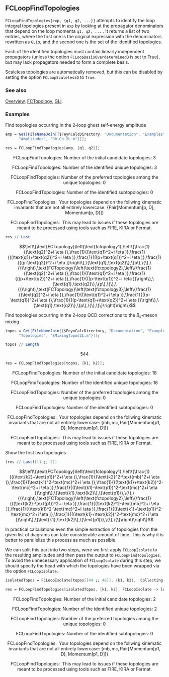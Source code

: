 ## FCLoopFindTopologies

`FCLoopFindTopologies[exp, {q1, q2, ...}]` attempts to identify the loop integral topologies present in `exp` by looking at the propagator denominators that depend on the loop momenta `q1, q2, ...` . It returns a list of two entries, where the first one is the original expression with the denominators rewritten as `GLI`s, and the second one is the set of the identified topologies.

Each of the identified topologies must contain linearly independent propagators (unless the option `FCLoopBasisOverdeterminedQ` is set to True), but may lack propagators needed to form a complete basis.

Scaleless topologies are automatically removed, but this can be disabled by setting the option `FCLoopScalelessQ` to `True`.

### See also

[Overview](Extra/FeynCalc.md), [FCTopology](FCTopology.md), [GLI](GLI.md).

### Examples

Find topologies occurring in the 2-loop ghost self-energy amplitude

```mathematica
amp = Get[FileNameJoin[{$FeynCalcDirectory, "Documentation", "Examples", 
      "Amplitudes", "Gh-Gh-2L.m"}]];
```

```mathematica
res = FCLoopFindTopologies[amp, {q1, q2}];
```

$$\text{FCLoopFindTopologies: Number of the initial candidate topologies: }3$$

$$\text{FCLoopFindTopologies: Number of the identified unique topologies: }3$$

$$\text{FCLoopFindTopologies: Number of the preferred topologies among the unique topologies: }0$$

$$\text{FCLoopFindTopologies: Number of the identified subtopologies: }0$$

$$\text{FCLoopFindTopologies: }\;\text{Your topologies depend on the follwing kinematic invariants that are not all entirely lowercase: }\{\text{Pair[Momentum[p, D], Momentum[p, D]]}\}$$

$$\text{FCLoopFindTopologies: }\;\text{This may lead to issues if these topologies are meant to be processed using tools such as FIRE, KIRA or Fermat.}$$

```mathematica
res // Last
```

$$\left\{\text{FCTopology}\left(\text{fctopology1},\left\{\frac{1}{(\text{q2}^2+i \eta )},\frac{1}{(\text{q1}^2+i \eta )},\frac{1}{((\text{q1}+\text{q2})^2+i \eta )},\frac{1}{((p+\text{q1})^2+i \eta )},\frac{1}{((p-\text{q2})^2+i \eta )}\right\},\{\text{q1},\text{q2}\},\{p\},\{\},\{\}\right),\text{FCTopology}\left(\text{fctopology2},\left\{\frac{1}{(\text{q2}^2+i \eta )},\frac{1}{(\text{q1}^2+i \eta )},\frac{1}{((p+\text{q2})^2+i \eta )},\frac{1}{((p-\text{q1})^2+i \eta )}\right\},\{\text{q1},\text{q2}\},\{p\},\{\},\{\}\right),\text{FCTopology}\left(\text{fctopology3},\left\{\frac{1}{(\text{q2}^2+i \eta )},\frac{1}{(\text{q1}^2+i \eta )},\frac{1}{((p-\text{q1})^2+i \eta )},\frac{1}{((p-\text{q1}+\text{q2})^2+i \eta )}\right\},\{\text{q1},\text{q2}\},\{p\},\{\},\{\}\right)\right\}$$

Find topologies occurring in the 2-loop QCD corrections to the $B_s$-meson mixing

```mathematica
topos = Get[FileNameJoin[{$FeynCalcDirectory, "Documentation", "Examples", 
      "Topologies", "BMixingTopos2L.m"}]];
```

```mathematica
topos // Length
```

$$544$$

```mathematica
res = FCLoopFindTopologies[topos, {k1, k2}];
```

$$\text{FCLoopFindTopologies: Number of the initial candidate topologies: }18$$

$$\text{FCLoopFindTopologies: Number of the identified unique topologies: }18$$

$$\text{FCLoopFindTopologies: Number of the preferred topologies among the unique topologies: }0$$

$$\text{FCLoopFindTopologies: Number of the identified subtopologies: }0$$

$$\text{FCLoopFindTopologies: }\;\text{Your topologies depend on the follwing kinematic invariants that are not all entirely lowercase: }\{\text{mb},\text{mc},\text{Pair[Momentum[p1, D], Momentum[p1, D]]}\}$$

$$\text{FCLoopFindTopologies: }\;\text{This may lead to issues if these topologies are meant to be processed using tools such as FIRE, KIRA or Fermat.}$$

Show the first two topologies

```mathematica
(res // Last)[[1 ;; 2]]
```

$$\left\{\text{FCTopology}\left(\text{fctopology1},\left\{\frac{1}{((\text{k2}+\text{p1})^2+i \eta )},\frac{1}{(\text{k2}^2-\text{mb}^2+i \eta )},\frac{1}{(\text{k1}^2-\text{mc}^2+i \eta )},\frac{1}{((\text{k1}+\text{k2})^2-\text{mc}^2+i \eta )},\frac{1}{((\text{k1}-\text{p1})^2-\text{mc}^2+i \eta )}\right\},\{\text{k1},\text{k2}\},\{\text{p1}\},\{\},\{\}\right),\text{FCTopology}\left(\text{fctopology2},\left\{\frac{1}{((\text{k2}-\text{p1})^2+i \eta )},\frac{1}{(\text{k2}^2-\text{mb}^2+i \eta )},\frac{1}{(\text{k1}^2-\text{mc}^2+i \eta )},\frac{1}{((\text{k1}+\text{p1})^2-\text{mc}^2+i \eta )},\frac{1}{((\text{k1}+\text{k2})^2-\text{mc}^2+i \eta )}\right\},\{\text{k1},\text{k2}\},\{\text{p1}\},\{\},\{\}\right)\right\}$$

In practical calculations even the simple extraction of topologies from the given list of diagrams can take considerable amount of time. This is why it is better to parallelize this process as much as possible.

We can split this part into two steps, were we first apply `FCLoopIsolate` to the resulting amplitudes and then pass the output to `FCLoopFindTopologies`. To avoid the unnecessary application of `FCLoopIsolate` during this step, we should specify the head with which the topologies have been wrapped via the option `FCLoopIsolate`.

```mathematica
isolatedTopos = FCLoopIsolate[topos[[44 ;; 48]], {k1, k2},  Collecting -> False, Factoring -> False, Numerator -> False, Head -> loopDen];
```

```mathematica
res = FCLoopFindTopologies[isolatedTopos, {k1, k2}, FCLoopIsolate -> loopDen, Head -> ampDen, Collecting -> False];
```

$$\text{FCLoopFindTopologies: Number of the initial candidate topologies: }2$$

$$\text{FCLoopFindTopologies: Number of the identified unique topologies: }2$$

$$\text{FCLoopFindTopologies: Number of the preferred topologies among the unique topologies: }0$$

$$\text{FCLoopFindTopologies: Number of the identified subtopologies: }0$$

$$\text{FCLoopFindTopologies: }\;\text{Your topologies depend on the follwing kinematic invariants that are not all entirely lowercase: }\{\text{mb},\text{mc},\text{Pair[Momentum[p1, D], Momentum[p1, D]]}\}$$

$$\text{FCLoopFindTopologies: }\;\text{This may lead to issues if these topologies are meant to be processed using tools such as FIRE, KIRA or Fermat.}$$